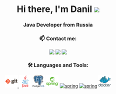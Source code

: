 <h1 align="center">Hi there, I'm <a target="_blank">Danil</a> 
<img src="https://github.com/blackcater/blackcater/raw/main/images/Hi.gif" height="32"/></h1>
<h3 align="center">Java Developer from Russia</h3>


<h3 align="center">📫 Contact me:</h3>
<p align="center">
<a href="https://t.me/danissim00o" target="blank"><img align="center" src="https://img.shields.io/badge/-Telegram-black?style=for-the-badge&logo=telegram" height="35"  /></a>
<a href="mailto:dan.zaikin.96@gmail.com" target="blank"><img align="center" src="https://img.shields.io/badge/-Gmail-red?style=flat&logo=Gmail&logoColor=white" height="35"  /></a>
<a href="https://www.linkedin.com/in/danil-zaikin-858190277/" target="blank"><img align="center" src="https://img.shields.io/badge/linkedin-%230077B5.svg?&style=for-the-badge&logo=linkedin&logoColor=white" height="35"  /></a>

  
</p>


<h3 align="center"> 🛠 Languages and Tools:</h3>
<p align="center"> <a href="https://git-scm.com/" target="_blank" rel="noreferrer"> <img src="https://github.com/devicons/devicon/blob/master/icons/git/git-original-wordmark.svg" alt="git" width="40" height="40"/> </a> <a href="https://www.java.com" target="_blank" rel="noreferrer"> <img src="https://github.com/devicons/devicon/blob/master/icons/java/java-original-wordmark.svg"" alt="java" width="40" height="40"/></a>
<a href="https://www.postgresql.org" target="_blank" rel="noreferrer"> <img src="https://github.com/devicons/devicon/blob/master/icons/postgresql/postgresql-original-wordmark.svg" alt="postgresql" width="40" height="40"/></a>
<a href="https://spring.io/" target="_blank" rel="noreferrer"> <img src="https://github.com/devicons/devicon/blob/master/icons/spring/spring-original-wordmark.svg" alt="spring" width="40" height="40"/></a>
<a href="https://maven.apache.org/" target="_blank" rel="noreferrer"> <img src="https://github.com/actions/starter-workflows/blob/main/icons/maven.svg" alt="spring" width="40" height="40"/></a>
<a href="https://hibernate.org/" target="_blank" rel="noreferrer"> <img src="https://github.com/simple-icons/simple-icons/blob/develop/icons/hibernate.svg" alt="spring" width="40" height="40"/></a>
<a href="https://www.docker.com/" target="_blank" rel="noreferrer"> <img src="https://raw.githubusercontent.com/devicons/devicon/master/icons/docker/docker-original-wordmark.svg" alt="spring" width="40" height="40"/></a>
</p>

